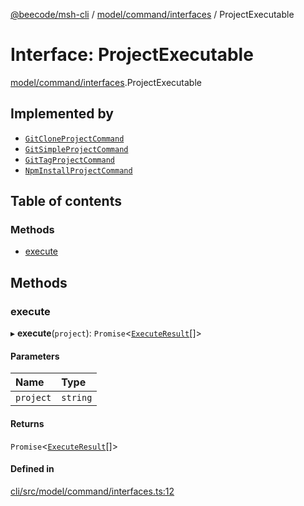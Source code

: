 [@beecode/msh-cli](../README.md) / [model/command/interfaces](../modules/model_command_interfaces.md) / ProjectExecutable

# Interface: ProjectExecutable

[model/command/interfaces](../modules/model_command_interfaces.md).ProjectExecutable

## Implemented by

- [`GitCloneProjectCommand`](../classes/model_command_project_command_git_clone_project_command.GitCloneProjectCommand.md)
- [`GitSimpleProjectCommand`](../classes/model_command_project_command_git_simple_project_command.GitSimpleProjectCommand.md)
- [`GitTagProjectCommand`](../classes/model_command_project_command_git_tag_project_command.GitTagProjectCommand.md)
- [`NpmInstallProjectCommand`](../classes/model_command_project_command_npm_install_project_command.NpmInstallProjectCommand.md)

## Table of contents

### Methods

- [execute](model_command_interfaces.ProjectExecutable.md#execute)

## Methods

### execute

▸ **execute**(`project`): `Promise`\<[`ExecuteResult`](../modules/model_command_interfaces.md#executeresult)[]\>

#### Parameters

| Name | Type |
| :------ | :------ |
| `project` | `string` |

#### Returns

`Promise`\<[`ExecuteResult`](../modules/model_command_interfaces.md#executeresult)[]\>

#### Defined in

[cli/src/model/command/interfaces.ts:12](https://github.com/beecode-rs/msh-cli/blob/816f38b/src/model/command/interfaces.ts#L12)
